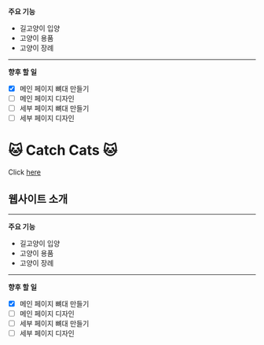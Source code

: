 **주요 기능**
- 길고양이 입양
- 고양이 용품
- 고양이 장례
___
**향후 할 일**
- [x] 메인 페이지 뼈대 만들기
- [ ] 메인 페이지 디자인
- [ ] 세부 페이지 뼈대 만들기
- [ ] 세부 페이지 디자인
# :cat: Catch Cats :cat:
Click [here](https://website.ansehyun.repl.co/)

## 웹사이트 소개

___
**주요 기능**
- 길고양이 입양
- 고양이 용품
- 고양이 장례
___
**향후 할 일**
- [x] 메인 페이지 뼈대 만들기
- [ ] 메인 페이지 디자인
- [ ] 세부 페이지 뼈대 만들기
- [ ] 세부 페이지 디자인
